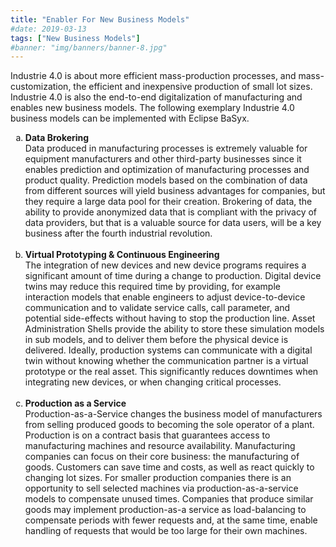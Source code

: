 ```yaml
---
title: "Enabler For New Business Models"
#date: 2019-03-13
tags: ["New Business Models"]
#banner: "img/banners/banner-8.jpg"
---
```

<p class="lead">
Industrie 4.0 is about more efficient mass-production processes, and mass-customization, the efficient and inexpensive production of small lot sizes. Industrie 4.0 is also the end-to-end digitalization of manufacturing and enables new business models. The following exemplary Industrie 4.0 business models can be implemented with Eclipse BaSyx.
<ol type="a" class="lead">
	<li><b>Data Brokering</b></br>Data produced in manufacturing processes is extremely valuable for equipment manufacturers and other third-party businesses since it enables prediction and optimization of manufacturing processes and product quality. Prediction models based on the combination of data from different sources will yield business advantages for companies, but they require a large data pool for their creation. Brokering of data, the ability to provide anonymized data that is compliant with the privacy of data providers, but that is a valuable source for data users, will be a key business after the fourth industrial revolution. </li></br>
	<li><b>Virtual Prototyping & Continuous Engineering</b></br>The integration of new devices and new device programs requires a significant amount of time during a change to production. Digital device twins may reduce this required time by providing, for example interaction models that enable engineers to adjust device-to-device communication and to validate service calls, call parameter, and potential side-effects without having to stop the production line. Asset Administration Shells provide the ability to store these simulation models in sub models, and to deliver them before the physical device is delivered. Ideally, production systems can communicate with a digital twin without knowing whether the communication partner is a virtual prototype or the real asset. This significantly reduces downtimes when integrating new devices, or when changing critical processes.</li></br>
	<li><b>Production as a Service</b></br>Production-as-a-Service changes the business model of manufacturers from selling produced goods to becoming the sole operator of a plant. Production is on a contract basis that guarantees access to manufacturing machines and resource availability. Manufacturing companies can focus on their core business: the manufacturing of goods. Customers can save time and costs, as well as react quickly to changing lot sizes. For smaller production companies there is an opportunity to sell selected machines via production-as-a-service models to compensate unused times. Companies that produce similar goods may implement production-as-a service as load-balancing to compensate periods with fewer requests and, at the same time, enable handling of requests that would be too large for their own machines. </li>
</ol>
<p/>